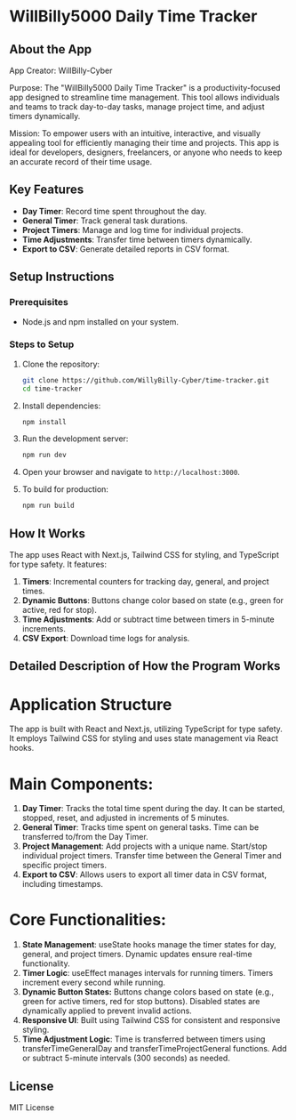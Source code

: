 # WillBilly5000 Daily Time Tracker

## About the App
App Creator: WillBilly-Cyber

Purpose:
The "WillBilly5000 Daily Time Tracker" is a productivity-focused app designed to streamline time management. This tool allows individuals and teams to track day-to-day tasks, manage project time, and adjust timers dynamically.

Mission:
To empower users with an intuitive, interactive, and visually appealing tool for efficiently managing their time and projects. This app is ideal for developers, designers, freelancers, or anyone who needs to keep an accurate record of their time usage.

## Key Features
- **Day Timer**: Record time spent throughout the day.
- **General Timer**: Track general task durations.
- **Project Timers**: Manage and log time for individual projects.
- **Time Adjustments**: Transfer time between timers dynamically.
- **Export to CSV**: Generate detailed reports in CSV format.

## Setup Instructions
### Prerequisites
- Node.js and npm installed on your system.

### Steps to Setup
1. Clone the repository:
   ```bash
   git clone https://github.com/WillyBilly-Cyber/time-tracker.git
   cd time-tracker
   ```
2. Install dependencies:
   ```bash
   npm install
   ```
3. Run the development server:
   ```bash
   npm run dev
   ```
4. Open your browser and navigate to `http://localhost:3000`.

5. To build for production:
   ```bash
   npm run build
   ```

## How It Works
The app uses React with Next.js, Tailwind CSS for styling, and TypeScript for type safety. It features:
1. **Timers**: Incremental counters for tracking day, general, and project times.
2. **Dynamic Buttons**: Buttons change color based on state (e.g., green for active, red for stop).
3. **Time Adjustments**: Add or subtract time between timers in 5-minute increments.
4. **CSV Export**: Download time logs for analysis.

## Detailed Description of How the Program Works

# Application Structure

The app is built with React and Next.js, utilizing TypeScript for type safety. It employs Tailwind CSS for styling and uses state management via React hooks.

# Main Components:

1. **Day Timer**: Tracks the total time spent during the day. It can be started, stopped, reset, and adjusted in increments of 5 minutes.
2. **General Timer**: Tracks time spent on general tasks. Time can be transferred to/from the Day Timer.
3. **Project Management**:
Add projects with a unique name.
Start/stop individual project timers.
Transfer time between the General Timer and specific project timers.
4. **Export to CSV**: Allows users to export all timer data in CSV format, including timestamps.

# Core Functionalities:

1. **State Management**:
useState hooks manage the timer states for day, general, and project timers.
Dynamic updates ensure real-time functionality.
2. **Timer Logic**:
useEffect manages intervals for running timers.
Timers increment every second while running.
3. **Dynamic Button States:**
Buttons change colors based on state (e.g., green for active timers, red for stop buttons).
Disabled states are dynamically applied to prevent invalid actions.
4. **Responsive UI**:
Built using Tailwind CSS for consistent and responsive styling.
5. **Time Adjustment Logic**:
Time is transferred between timers using transferTimeGeneralDay and transferTimeProjectGeneral functions.
Add or subtract 5-minute intervals (300 seconds) as needed.
## License
MIT License
